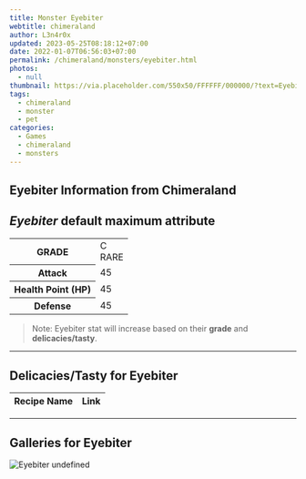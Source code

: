 ```yaml
---
title: Monster Eyebiter
webtitle: chimeraland
author: L3n4r0x
updated: 2023-05-25T08:18:12+07:00
date: 2022-01-07T06:56:03+07:00
permalink: /chimeraland/monsters/eyebiter.html
photos:
  - null
thumbnail: https://via.placeholder.com/550x50/FFFFFF/000000/?text=Eyebiter
tags:
  - chimeraland
  - monster
  - pet
categories:
  - Games
  - chimeraland
  - monsters
---
```


<link
  rel="stylesheet"
  href="https://rawcdn.githack.com/dimaslanjaka/Web-Manajemen/870a349/css/bootstrap-5-3-0-alpha3-wrapper.css"
/>
<section id="bootstrap-wrapper">
  <h2>Eyebiter Information from Chimeraland</h2>
  <h2 id="attribute"><i>Eyebiter</i> default maximum attribute</h2>
  <div class="row">
    <div class="col mb-2">
      <div class="card bg-dark text-light">
        <div class="card-body">
          <table>
            <tr>
              <th>GRADE</th>
              <td>C <br /><span class="text-primary">RARE</span></td>
            </tr>
            <tr>
              <th>Attack</th>
              <td>45</td>
            </tr>
            <tr>
              <th>Health Point (HP)</th>
              <td>45</td>
            </tr>
            <tr>
              <th>Defense</th>
              <td>45</td>
            </tr>
          </table>
        </div>
      </div>
    </div>
  </div>
  <blockquote>
    Note: Eyebiter stat will increase based on their <b>grade</b> and
    <b>delicacies/tasty</b>.
  </blockquote>
  <hr />
  <h2 id="delicacies">Delicacies/Tasty for Eyebiter</h2>
  <div class="card">
    <div class="card-body">
      <div class="table-responsive">
        <table class="table table-striped table-dark">
          <thead>
            <tr>
              <th>Recipe Name</th>
              <th>Link</th>
            </tr>
          </thead>
          <tbody></tbody>
        </table>
      </div>
    </div>
  </div>
  <hr />
  <div id="gallery">
    <h2>Galleries for Eyebiter</h2>
    <div class="row">
      <div class="col-lg-6 col-12">
        <img
          src="https://www.webmanajemen.com/undefined"
          alt="Eyebiter undefined"
        />
      </div>
    </div>
  </div>
</section>